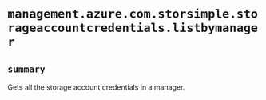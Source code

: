 # `management.azure.com.storsimple.storageaccountcredentials.listbymanager`

## `summary`
Gets all the storage account credentials in a manager.


